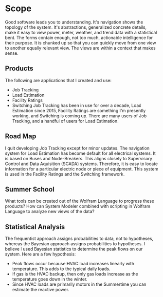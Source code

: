 # Scope
Good software leads you to understanding. It's navigation shows the topology of the system. It's abstractions, generalized concrete details, make it easy to view power, meter, weather, and trend data with a statistical bent. The forms contain enough, not too much, actionable intelligence for their purpose. It is chunked up so that you can quickly move from one view to another equally relevant view. The views are within a context that makes sense.
## Products
The following are applications that I created and use:
* Job Tracking
* Load Estimation
* Facility Ratings
* Switching
  Job Tracking has been in use for over a decade, Load Estimation since 2015, Facility Ratings are something I'm presently working, and Switching is coming up. There are many users of Job Tracking, and a handful of users for Load Estimation.
## Road Map
I quit developing Job Tracking except for minor updates. The navigation system for Load Estimation has become default for all electrical systems. It is based on Buses and Node-Breakers. This aligns closely to Supervisory Control and Data Aquisition (SCADA) systems. Therefore, it is easy to locate information for a particular electric node or piece of equipment. This system is used in the Facility Ratings and the Switching framework.
## Summer School
What tools can be created out of the Wolfram Language to progress these products?
How can System Modeler combined with scripting in Wolfram Language to analyze new views of the data?
## Statistical Analysis
The frequentist approach assigns probabilities to data, not to hypotheses, whereas the Bayesian approach assigns probabilities to hypotheses. I believe I used Bayesian statistics to determine the peak flows on our system. Here are a few hypothesis:
* Peak flows occur because HVAC load increases linearly with temperature. This adds to the typical daily loads.
* If gas is the HVAC backup, then only gas loads increase as the temperature goes down in the winter.
* Since HVAC loads are primarily motors in the Summertime you can estimate the reactive power.